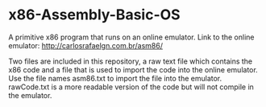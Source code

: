 # x86-Assembly-Basic-OS
A primitive x86 program that runs on an online emulator.
Link to the online emulator: http://carlosrafaelgn.com.br/asm86/

Two files are included in this repository, a raw text file which contains the x86 code and a file that is used to import the code into the online emulator. Use the file names asm86.txt to import the file into the emulator. rawCode.txt is a more readable version of the code but will not compile in the emulator.
